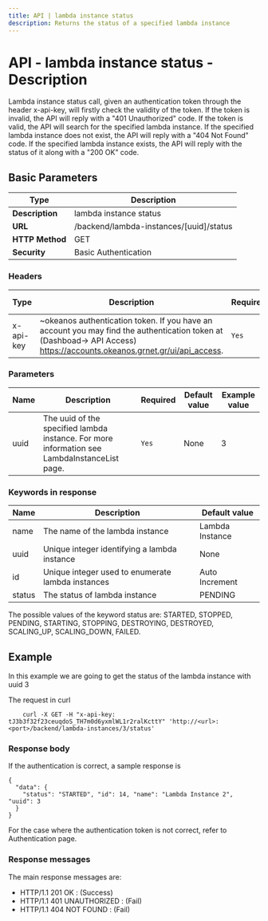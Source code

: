 ```yaml
---
title: API | lambda instance status
description: Returns the status of a specified lambda instance
---
```


# API - lambda instance status - Description

Lambda instance status call, given an authentication token through the header x-api-key, will firstly check the validity of the token. If the token is invalid, the API will reply with a "401 Unauthorized" code. If the token is valid, the API will search for the specified lambda instance. If the specified lambda instance does not exist, the API will reply with a  "404 Not Found" code. If the specified lambda instance exists, the API will reply with the status of it along with a "200 OK" code.

## Basic Parameters

Type | Description |
-------|-----------------|
**Description** | lambda instance status
**URL**         | /backend/lambda-instances/[uuid]/status
**HTTP Method** | GET
**Security**    | Basic Authentication


### Headers

Type | Description | Required | Default value | Example value |
------|-------------|----------|---------------|---------------|
x-api-key | ~okeanos authentication token. If you have an account you may find the authentication token at (Dashboad-> API Access) https://accounts.okeanos.grnet.gr/ui/api_access. | `Yes` | None | tJ3b3f32f23ceuqdoS_TH7m0d6yxmlWL1r2ralKcttY

### Parameters

Name | Description | Required | Default value | Example value |
------|-------------|----------|---------------|---------------|
uuid  | The uuid of the specified lambda instance. For more information see LambdaInstanceList page. |`Yes` |None| 3

### Keywords in response
Name | Description | Default value |
------|------------|---------------|
name | The name of the lambda instance | Lambda Instance
uuid | Unique integer identifying a lambda instance | None
id   | Unique integer used to enumerate lambda instances | Auto Increment
status | The status of lambda instance | PENDING

The possible values of the keyword status are:
STARTED, STOPPED, PENDING, STARTING, STOPPING, DESTROYING, DESTROYED, SCALING_UP, SCALING_DOWN, FAILED.

## Example

In this example we are going to get the status of the lambda instance with uuid 3

The request in curl

```
    curl -X GET -H "x-api-key: tJ3b3f32f23ceuqdoS_TH7m0d6yxmlWL1r2ralKcttY" 'http://<url>:<port>/backend/lambda-instances/3/status'
```


### Response body

If the authentication is correct, a sample response is

```
{
  "data": {
    "status": "STARTED", "id": 14, "name": "Lambda Instance 2", "uuid": 3
  }
}
```

For the case where the authentication token is not correct, refer to Authentication page.

### Response messages

The main response messages are:

- HTTP/1.1 201 OK : (Success)
- HTTP/1.1 401 UNAUTHORIZED : (Fail)
- HTTP/1.1 404 NOT FOUND : (Fail)
